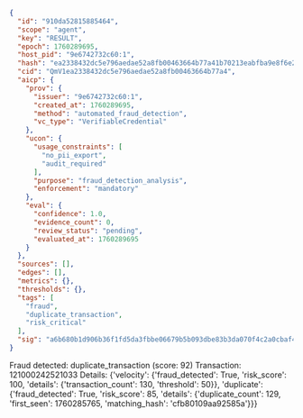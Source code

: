 ```json
{
  "id": "910da52815885464",
  "scope": "agent",
  "key": "RESULT",
  "epoch": 1760289695,
  "host_pid": "9e6742732c60:1",
  "hash": "ea2338432dc5e796aedae52a8fb00463664b77a41b70213eabfba9e8f6e2dd91",
  "cid": "QmV1ea2338432dc5e796aedae52a8fb00463664b77a4",
  "aicp": {
    "prov": {
      "issuer": "9e6742732c60:1",
      "created_at": 1760289695,
      "method": "automated_fraud_detection",
      "vc_type": "VerifiableCredential"
    },
    "ucon": {
      "usage_constraints": [
        "no_pii_export",
        "audit_required"
      ],
      "purpose": "fraud_detection_analysis",
      "enforcement": "mandatory"
    },
    "eval": {
      "confidence": 1.0,
      "evidence_count": 0,
      "review_status": "pending",
      "evaluated_at": 1760289695
    }
  },
  "sources": [],
  "edges": [],
  "metrics": {},
  "thresholds": {},
  "tags": [
    "fraud",
    "duplicate_transaction",
    "risk_critical"
  ],
  "sig": "a6b680b1d906b36f1fd5da3fbbe06679b5b093dbe83b3da070f4c2a0cbaf4899"
}
```

Fraud detected: duplicate_transaction (score: 92)
Transaction: 121000242521033
Details: {'velocity': {'fraud_detected': True, 'risk_score': 100, 'details': {'transaction_count': 130, 'threshold': 50}}, 'duplicate': {'fraud_detected': True, 'risk_score': 85, 'details': {'duplicate_count': 129, 'first_seen': 1760285765, 'matching_hash': 'cfb80109aa92585a'}}}